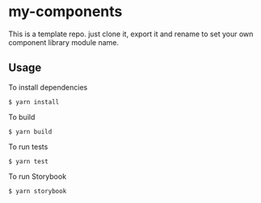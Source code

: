 # my-components

This is a template repo. just clone it, export it and rename to set your own component library module name.

## Usage

To install dependencies
``` 
$ yarn install
```

To build
```
$ yarn build 
```

To run tests
```
$ yarn test
```

To run Storybook
``` 
$ yarn storybook
```

